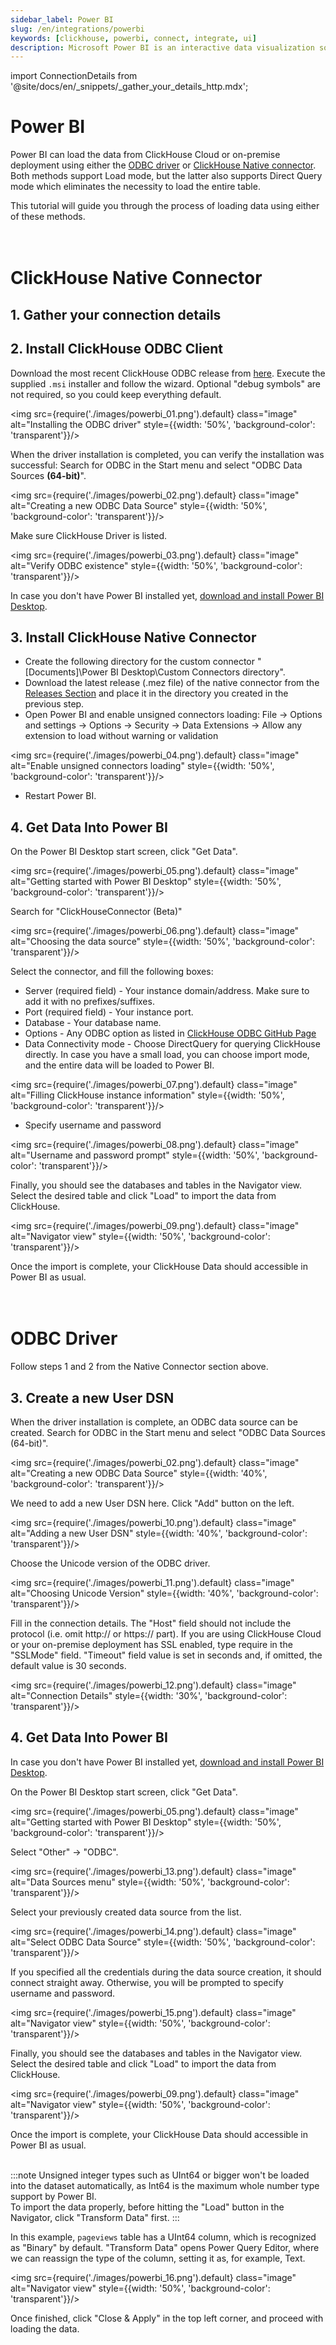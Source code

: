 ```yaml
---
sidebar_label: Power BI
slug: /en/integrations/powerbi
keywords: [clickhouse, powerbi, connect, integrate, ui]
description: Microsoft Power BI is an interactive data visualization software product developed by Microsoft with a primary focus on business intelligence.
---
```

import ConnectionDetails from '@site/docs/en/_snippets/_gather_your_details_http.mdx';

# Power BI

Power BI can load the data from ClickHouse Cloud or on-premise deployment using either the [ODBC driver](https://github.com/ClickHouse/clickhouse-odbc) or [ClickHouse Native connector](https://github.com/ClickHouse/power-bi-clickhouse). Both methods support Load mode, but the latter also supports Direct Query mode which eliminates the necessity to load the entire table.

This tutorial will guide you through the process of loading data using either of these methods. 
<br/>
<br/>
<br/>

# ClickHouse Native Connector

## 1. Gather your connection details
<ConnectionDetails />

## 2. Install ClickHouse ODBC Client

Download the most recent ClickHouse ODBC release from [here](https://github.com/ClickHouse/clickhouse-odbc/releases).
Execute the supplied `.msi` installer and follow the wizard. 
Optional "debug symbols" are not required, so you could keep everything default.

<img src={require('./images/powerbi_01.png').default} class="image" alt="Installing the ODBC driver" style={{width: '50%', 'background-color': 'transparent'}}/>
<br/>

When the driver installation is completed, you can verify the installation was successful:
Search for ODBC in the Start menu and select "ODBC Data Sources **(64-bit)**".

<img src={require('./images/powerbi_02.png').default} class="image" alt="Creating a new ODBC Data Source" style={{width: '50%', 'background-color': 'transparent'}}/>
<br/>

Make sure ClickHouse Driver is listed.

<img src={require('./images/powerbi_03.png').default} class="image" alt="Verify ODBC existence" style={{width: '50%', 'background-color': 'transparent'}}/>
<br/>


In case you don't have Power BI installed yet, [download and install Power BI Desktop](https://www.microsoft.com/en-us/download/details.aspx?id=58494).


## 3. Install ClickHouse Native Connector

* Create the following directory for the custom connector "[Documents]\Power BI Desktop\Custom Connectors directory".
* Download the latest release (.mez file) of the native connector from the [Releases Section](https://github.com/ClickHouse/power-bi-clickhouse/releases) and place it in the directory you created in the previous step.
* Open Power BI and enable unsigned connectors loading: File -> Options and settings -> Options -> Security -> Data Extensions -> Allow any extension to load without warning or validation

<img src={require('./images/powerbi_04.png').default} class="image" alt="Enable unsigned connectors loading" style={{width: '50%', 'background-color': 'transparent'}}/>
<br/>

* Restart Power BI. 

## 4. Get Data Into Power BI


On the Power BI Desktop start screen, click "Get Data".

<img src={require('./images/powerbi_05.png').default} class="image" alt="Getting started with Power BI Desktop" style={{width: '50%', 'background-color': 'transparent'}}/>
<br/>

Search for "ClickHouseConnector (Beta)"

<img src={require('./images/powerbi_06.png').default} class="image" alt="Choosing the data source" style={{width: '50%', 'background-color': 'transparent'}}/>
<br/>

Select the connector, and fill the following boxes:
* Server (required field) - Your instance domain/address. Make sure to add it with no prefixes/suffixes.
* Port (required field) - Your instance port.
* Database - Your database name.
* Options - Any ODBC option as listed in [ClickHouse ODBC GitHub Page](https://github.com/ClickHouse/clickhouse-odbc#configuration)
* Data Connectivity mode - Choose DirectQuery for querying ClickHouse directly. In case you have a small load, you can choose import mode, and the entire data will be loaded to Power BI.  

<img src={require('./images/powerbi_07.png').default} class="image" alt="Filling ClickHouse instance information" style={{width: '50%', 'background-color': 'transparent'}}/>
<br/>

* Specify username and password

<img src={require('./images/powerbi_08.png').default} class="image" alt="Username and password prompt" style={{width: '50%', 'background-color': 'transparent'}}/>
<br/>

Finally, you should see the databases and tables in the Navigator view. Select the desired table and click "Load" to import the data from ClickHouse.

<img src={require('./images/powerbi_09.png').default} class="image" alt="Navigator view" style={{width: '50%', 'background-color': 'transparent'}}/>
<br/>

Once the import is complete, your ClickHouse Data should accessible in Power BI as usual.
<br/>
<br/>
<br/>

# ODBC Driver

Follow steps 1 and 2 from the Native Connector section above.

## 3. Create a new User DSN 

When the driver installation is complete, an ODBC data source can be created. Search for ODBC in the Start menu and select "ODBC Data Sources (64-bit)".

<img src={require('./images/powerbi_02.png').default} class="image" alt="Creating a new ODBC Data Source" style={{width: '40%', 'background-color': 'transparent'}}/>
<br/>

We need to add a new User DSN here. Click "Add" button on the left.

<img src={require('./images/powerbi_10.png').default} class="image" alt="Adding a new User DSN" style={{width: '40%', 'background-color': 'transparent'}}/>
<br/>

Choose the Unicode version of the ODBC driver.

<img src={require('./images/powerbi_11.png').default} class="image" alt="Choosing Unicode Version" style={{width: '40%', 'background-color': 'transparent'}}/>
<br/>

Fill in the connection details. The "Host" field should not include the protocol (i.e. omit http:// or https:// part).
If you are using ClickHouse Cloud or your on-premise deployment has SSL enabled, type require in the "SSLMode" field.
"Timeout" field value is set in seconds and, if omitted, the default value is 30 seconds.

<img src={require('./images/powerbi_12.png').default} class="image" alt="Connection Details" style={{width: '30%', 'background-color': 'transparent'}}/>
<br/>

## 4. Get Data Into Power BI

In case you don't have Power BI installed yet, [download and install Power BI Desktop](https://www.microsoft.com/en-us/download/details.aspx?id=58494).

On the Power BI Desktop start screen, click "Get Data".

<img src={require('./images/powerbi_05.png').default} class="image" alt="Getting started with Power BI Desktop" style={{width: '50%', 'background-color': 'transparent'}}/>
<br/>

Select "Other" -> "ODBC".

<img src={require('./images/powerbi_13.png').default} class="image" alt="Data Sources menu" style={{width: '50%', 'background-color': 'transparent'}}/>
<br/>

Select your previously created data source from the list.

<img src={require('./images/powerbi_14.png').default} class="image" alt="Select ODBC Data Source" style={{width: '50%', 'background-color': 'transparent'}}/>
<br/>

If you specified all the credentials during the data source creation, it should connect straight away. Otherwise, you will be prompted to specify username and password.

<img src={require('./images/powerbi_15.png').default} class="image" alt="Navigator view" style={{width: '50%', 'background-color': 'transparent'}}/>
<br/>

Finally, you should see the databases and tables in the Navigator view. Select the desired table and click "Load" to import the data from ClickHouse.

<img src={require('./images/powerbi_09.png').default} class="image" alt="Navigator view" style={{width: '50%', 'background-color': 'transparent'}}/>
<br/>

Once the import is complete, your ClickHouse Data should accessible in Power BI as usual.
<br/>
<br/>

:::note 
Unsigned integer types such as UInt64 or bigger won't be loaded into the dataset automatically, as Int64 is the maximum whole number type support by Power BI.<br/>
To import the data properly, before hitting the "Load" button in the Navigator, click "Transform Data" first.
:::

In this example, `pageviews` table has a UInt64 column, which is recognized as "Binary" by default. 
"Transform Data" opens Power Query Editor, where we can reassign the type of the column, setting it as, for example, Text.

<img src={require('./images/powerbi_16.png').default} class="image" alt="Navigator view" style={{width: '50%', 'background-color': 'transparent'}}/>
<br/>

Once finished, click "Close & Apply" in the top left corner, and proceed with loading the data.
